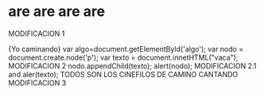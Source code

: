 # are are are are
MODIFICACION 1

{Yo caminando}
 var algo=document.getElementById('algo');
 var nodo = document.create.node('p');
var texto =  document.innetHTML("vaca");
MODIFICACION 2
nodo.appendChild(texto);
 alert(nodo);
 MODIFICACION 2.1
 and aler(texto);
TODOS SON LOS CINEFILOS DE CAMINO CANTANDO
MODIFICACION 3

